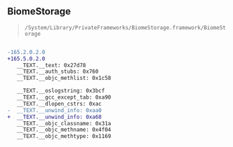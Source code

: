 ## BiomeStorage

> `/System/Library/PrivateFrameworks/BiomeStorage.framework/BiomeStorage`

```diff

-165.2.0.2.0
+165.5.0.2.0
   __TEXT.__text: 0x27d78
   __TEXT.__auth_stubs: 0x760
   __TEXT.__objc_methlist: 0x1c58

   __TEXT.__oslogstring: 0x3bcf
   __TEXT.__gcc_except_tab: 0xa90
   __TEXT.__dlopen_cstrs: 0xac
-  __TEXT.__unwind_info: 0xaa0
+  __TEXT.__unwind_info: 0xa68
   __TEXT.__objc_classname: 0x31a
   __TEXT.__objc_methname: 0x4f04
   __TEXT.__objc_methtype: 0x1169

```
